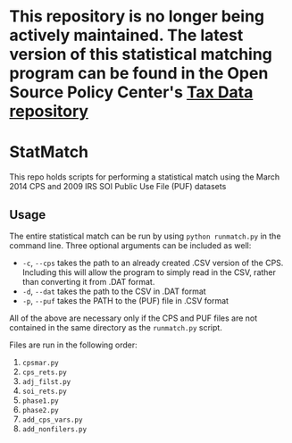 # This repository is no longer being actively maintained. The latest version of this statistical matching program can be found in the Open Source Policy Center's [Tax Data repository](https://github.com/open-source-economics/taxdata/tree/master/puf_data/StatMatch)

# StatMatch
This repo holds scripts for performing a statistical match
using the March 2014 CPS and 2009 IRS SOI Public Use File (PUF) datasets

## Usage
The entire statistical match can be run by using `python runmatch.py` in the
command line. Three optional arguments can be included as well:

* `-c`, `--cps` takes the path to an already created .CSV version of the CPS.
Including this will allow the program to simply read in the CSV, rather than
converting it from .DAT format.
* `-d`, `--dat` takes the path to the CSV in .DAT format
* `-p`, `--puf` takes the PATH to the (PUF) file in .CSV format

All of the above are necessary only if the CPS and PUF files are not contained
in the same directory as the `runmatch.py` script.

Files are run in the following order:

1. `cpsmar.py`
2. `cps_rets.py`
3. `adj_filst.py`
4. `soi_rets.py`
5. `phase1.py`
6. `phase2.py`
7. `add_cps_vars.py`
8. `add_nonfilers.py`

